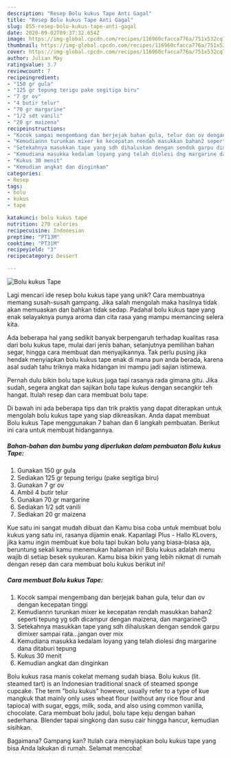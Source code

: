 ```yaml
---
description: "Resep Bolu kukus Tape Anti Gagal"
title: "Resep Bolu kukus Tape Anti Gagal"
slug: 855-resep-bolu-kukus-tape-anti-gagal
date: 2020-09-02T09:37:32.654Z
image: https://img-global.cpcdn.com/recipes/116960cfacca776a/751x532cq70/bolu-kukus-tape-foto-resep-utama.jpg
thumbnail: https://img-global.cpcdn.com/recipes/116960cfacca776a/751x532cq70/bolu-kukus-tape-foto-resep-utama.jpg
cover: https://img-global.cpcdn.com/recipes/116960cfacca776a/751x532cq70/bolu-kukus-tape-foto-resep-utama.jpg
author: Julian May
ratingvalue: 3.7
reviewcount: 7
recipeingredient:
- "150 gr gula"
- "125 gr tepung terigu pake segitiga biru"
- "7 gr ov"
- "4 butir telur"
- "70 gr margarine"
- "1/2 sdt vanili"
- "20 gr maizena"
recipeinstructions:
- "Kocok sampai mengembang dan berjejak bahan gula, telur dan ov dengan kecepatan tinggi"
- "Kemudiannn turunkan mixer ke kecepatan rendah masukkan bahan2 seperti tepung yg sdh dicampur dengan maizena, dan margarine😊"
- "Setekahnya masukkan tape yang sdh dihaluskan dengan sendok garpu dimixer sampai rata...jangan over mix"
- "Kemudiana masukka kedalam loyang yang telah diolesi dng margarine dana ditaburi tepung"
- "Kukus 30 menit"
- "Kemudian angkat dan dinginkan"
categories:
- Resep
tags:
- bolu
- kukus
- tape

katakunci: bolu kukus tape 
nutrition: 270 calories
recipecuisine: Indonesian
preptime: "PT13M"
cooktime: "PT31M"
recipeyield: "3"
recipecategory: Dessert

---
```



![Bolu kukus Tape](https://img-global.cpcdn.com/recipes/116960cfacca776a/751x532cq70/bolu-kukus-tape-foto-resep-utama.jpg)

Lagi mencari ide resep bolu kukus tape yang unik? Cara membuatnya memang susah-susah gampang. Jika salah mengolah maka hasilnya tidak akan memuaskan dan bahkan tidak sedap. Padahal bolu kukus tape yang enak selayaknya punya aroma dan cita rasa yang mampu memancing selera kita.

Ada beberapa hal yang sedikit banyak berpengaruh terhadap kualitas rasa dari bolu kukus tape, mulai dari jenis bahan, selanjutnya pemilihan bahan segar, hingga cara membuat dan menyajikannya. Tak perlu pusing jika hendak menyiapkan bolu kukus tape enak di mana pun anda berada, karena asal sudah tahu triknya maka hidangan ini mampu jadi sajian istimewa.

Pernah dulu bikin bolu tape kukus juga tapi rasanya rada gimana gitu. Jika sudah, segera angkat dan sajikan bolu tape kukus dengan secangkir teh hangat. Itulah resep dan cara membuat bolu tape.


Di bawah ini ada beberapa tips dan trik praktis yang dapat diterapkan untuk mengolah bolu kukus tape yang siap dikreasikan. Anda dapat membuat Bolu kukus Tape menggunakan 7 bahan dan 6 langkah pembuatan. Berikut ini cara untuk membuat hidangannya.

<!--inarticleads1-->

##### Bahan-bahan dan bumbu yang diperlukan dalam pembuatan Bolu kukus Tape:

1. Gunakan 150 gr gula
1. Sediakan 125 gr tepung terigu (pake segitiga biru)
1. Gunakan 7 gr ov
1. Ambil 4 butir telur
1. Gunakan 70 gr margarine
1. Sediakan 1/2 sdt vanili
1. Sediakan 20 gr maizena


Kue satu ini sangat mudah dibuat dan Kamu bisa coba untuk membuat bolu kukus yang satu ini, rasanya dijamin enak. Kapanlagi Plus - Hallo KLovers, jika kamu ingin membuat kue bolu tapi bukan bolu yang biasa-biasa aja, beruntung sekali kamu menemukan halaman ini! Bolu kukus adalah menu wajib di setiap besek syukuran. Kamu bisa bikin yang lebih nikmat di rumah dengan resep dan cara membuat bolu kukus berikut ini! 

<!--inarticleads2-->

##### Cara membuat Bolu kukus Tape:

1. Kocok sampai mengembang dan berjejak bahan gula, telur dan ov dengan kecepatan tinggi
1. Kemudiannn turunkan mixer ke kecepatan rendah masukkan bahan2 seperti tepung yg sdh dicampur dengan maizena, dan margarine😊
1. Setekahnya masukkan tape yang sdh dihaluskan dengan sendok garpu dimixer sampai rata...jangan over mix
1. Kemudiana masukka kedalam loyang yang telah diolesi dng margarine dana ditaburi tepung
1. Kukus 30 menit
1. Kemudian angkat dan dinginkan


Bolu kukus rasa manis cokelat memang sudah biasa. Bolu kukus (lit. steamed tart) is an Indonesian traditional snack of steamed sponge cupcake. The term &#34;bolu kukus&#34; however, usually refer to a type of kue mangkuk that mainly only uses wheat flour (without any rice flour and tapioca) with sugar, eggs, milk, soda, and also using common vanilla, chocolate. Cara membuat bolu jadul, bolu tape keju dengan bahan sederhana. Blender tapai singkong dan susu cair hingga hancur, kemudian sisihkan. 

Bagaimana? Gampang kan? Itulah cara menyiapkan bolu kukus tape yang bisa Anda lakukan di rumah. Selamat mencoba!
